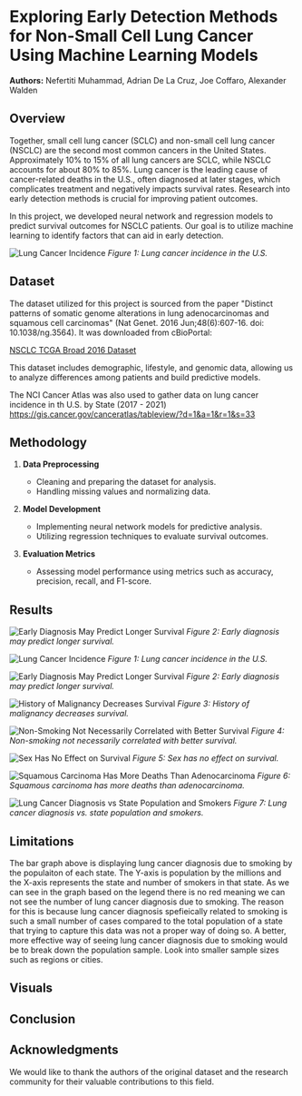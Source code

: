 # Exploring Early Detection Methods for Non-Small Cell Lung Cancer Using Machine Learning Models

**Authors:** Nefertiti Muhammad, Adrian De La Cruz, Joe Coffaro, Alexander Walden

## Overview

Together, small cell lung cancer (SCLC) and non-small cell lung cancer (NSCLC) are the second most common cancers in the United States. Approximately 10% to 15% of all lung cancers are SCLC, while NSCLC accounts for about 80% to 85%. Lung cancer is the leading cause of cancer-related deaths in the U.S., often diagnosed at later stages, which complicates treatment and negatively impacts survival rates. Research into early detection methods is crucial for improving patient outcomes.

In this project, we developed neural network and regression models to predict survival outcomes for NSCLC patients. Our goal is to utilize machine learning to identify factors that can aid in early detection.

![Lung Cancer Incidence](Output/Lung%20Cancer%20Incidence%20in%20the%20U.S..png)
*Figure 1: Lung cancer incidence in the U.S.*

## Dataset

The dataset utilized for this project is sourced from the paper "Distinct patterns of somatic genome alterations in lung adenocarcinomas and squamous cell carcinomas" (Nat Genet. 2016 Jun;48(6):607-16. doi: 10.1038/ng.3564). It was downloaded from cBioPortal:

[NSCLC TCGA Broad 2016 Dataset](https://www.cbioportal.org/study/clinicalData?id=nsclc_tcga_broad_2016)

This dataset includes demographic, lifestyle, and genomic data, allowing us to analyze differences among patients and build predictive models.

The NCI Cancer Atlas was also used to gather data on lung cancer incidence in th U.S. by State (2017 - 2021)
https://gis.cancer.gov/canceratlas/tableview/?d=1&a=1&r=1&s=33

## Methodology

1. **Data Preprocessing**
   - Cleaning and preparing the dataset for analysis.
   - Handling missing values and normalizing data.

2. **Model Development**
   - Implementing neural network models for predictive analysis.
   - Utilizing regression techniques to evaluate survival outcomes.

3. **Evaluation Metrics**
   - Assessing model performance using metrics such as accuracy, precision, recall, and F1-score.

## Results
![Early Diagnosis May Predict Longer Survival](Output/Early%20Diagnosis%20May%20Predict%20Longer%20Survival.png)
*Figure 2: Early diagnosis may predict longer survival.*

![Lung Cancer Incidence](Output/Lung%20Cancer%20Incidence%20in%20the%20U.S..png)
*Figure 1: Lung cancer incidence in the U.S.*

![Early Diagnosis May Predict Longer Survival](Output/Early%20Diagnosis%20May%20Predict%20Longer%20Survival.png)
*Figure 2: Early diagnosis may predict longer survival.*

![History of Malignancy Decreases Survival](Output/History%20of%20Malignancy%20Decreases%20Survival.png)
*Figure 3: History of malignancy decreases survival.*


![Non-Smoking Not Necessarily Correlated with Better Survival](Output/Non-Smoking%20Not%20Nessecarily%20Correlated%20with%20Better%20Survival.png)
*Figure 4: Non-smoking not necessarily correlated with better survival.*

![Sex Has No Effect on Survival](Output/Sex%20Has%20No%20Affect%20on%20Survival.png)
*Figure 5: Sex has no effect on survival.*

![Squamous Carcinoma Has More Deaths Than Adenocarcinoma](Output/Squamous%20Carcinoma%20Has%20More%20Deaths%20Than%20Adenocarcinoma.png)
*Figure 6: Squamous carcinoma has more deaths than adenocarcinoma.*

![Lung Cancer Diagnosis vs State Population and Smokers](Output/Lung_Cancer_Diagnosis_vs_State_Population_and_Smokers.png)
*Figure 7: Lung cancer diagnosis vs. state population and smokers.*

## Limitations
The bar graph above is displaying lung cancer diagnosis due to smoking by the populaiton of each state. The Y-axis is population by the millions and the X-axis represents the state and number of smokers in that state. As we can see in the graph based on the legend there is no red meaning we can not see the number of lung cancer diagnosis due to smoking. The reason for this is because lung cancer diagnosis spefieically related to smoking is such a small number of cases compared to the total population of a state that trying to capture this data was not a proper way of doing so. A better, more effective way of seeing lung cancer diagnosis due to smoking would be to break down the population sample. Look into smaller sample sizes such as regions or cities. 

## Visuals



## Conclusion



## Acknowledgments

We would like to thank the authors of the original dataset and the research community for their valuable contributions to this field.
